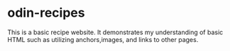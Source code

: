 # odin-recipes
This is a basic recipe website. It demonstrates my understanding 
of basic HTML such as utilizing anchors,images, and links to other pages. 
